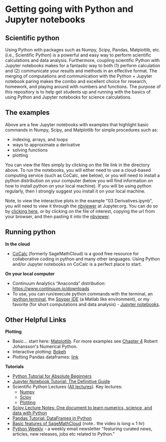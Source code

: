 # Getting going with Python and Jupyter notebooks

## Scientific python

Using Python with packages such as Numpy, Scipy, Pandas, Matplotlib, etc. (i.e., Scientific Python) is a powerful and easy way to perform scientific calculations and data analysis. Furthermore, coupling scientific Python with Jupyter notebooks makes for a fantastic way to both (1) perform calculation and (2) communicate your results and methods in an effective format. The merging of computations and communication with the Python + Jupyter notebook paring makes the combo and excellent choice for research, homework, and playing around with numbers and functions. The purpose of this repository is to help get students up and running with the basics of using Python and Jupyter notebooks for science calculations.

## The examples

Above are a few Jupyter notebooks with examples that highlight basic commands in Numpy, Scipy, and Matplotlib for simple procedures such as:
* indexing, arrays, and loops
* ways to approximate a derivative
* solving functions
* plotting

You can view the files simply by clicking on the file link in the directory above. To run the notebooks, you will either need to use a cloud-based computing service (such as CoCalc, see below), or you will need to install a python distribution on your computer (below you will find information on how to install python on your local machine). If you will be using python regularly, then I strongly suggest you install it on your local machine.

Note, to view the interactive plots in the example "03 Derivatives.ipynb", you will need to view it through the [nbviewer][1] at Jupyter.org. You can do so by [clicking here][2], or by clicking on the file of interest, copying the url from your browser, and then pasting it into the [nbviewer][3].

## Running python

**In the cloud**
* [CoCalc][4] (formerly SageMathCloud) is a good free resource for collaborative coding in python and many other languages. Using Python and/or Jupyter notebooks on CoCalc is a perfect place to start.

**On your local computer**
* Continuum Analytics “Anaconda” distribution: https://www.continuum.io/downloads
* To use, you can run/execute python commands with the terminal, an [ipython terminal][5], the [Spyper IDE][6] (a Matlab like environment), or my favorite (for short computations and data analysis) - [Jupyter notebooks][7].

## Other Helpful Links

**Plotting**
* Basic… start here: [Matplotlib][8]. For more examples see [Chapter 4][9] Robert Johansson's Numerical Python.
* Interactive plotting: [Bokeh][10]
* Plotting Pandas dataframes: [link][11]

**Tutorials**
* [Python Tutorial for Absolute Beginners](http://stackabuse.com/python-tutorial-for-absolute-beginners/)
* [Jupyter Notebook Tutorial: The Definitive Guide][12]
* Scientific Python Lectures ([All lectures][13]). Key lectures:
	* [Numpy][14]
	* [Scipy][15]
	* [Plotting][16]
* [Scipy Lecture Notes: One document to learn numerics, science, and data with Python][17]
* [Pandas Tutorial: DataFrames in Python][18]
* [Basic features of SageMathCloud][19] (note.. the video is long ≈ 1 hr)
* [Python Weekly](https://www.pythonweekly.com) - a weekly email newsletter "featuring curated news, articles, new releases, jobs etc related to Python." 

[1]:	http://nbviewer.jupyter.org/
[2]:	http://nbviewer.jupyter.org/github/kstrm/Starting-out-with-python/blob/master/03%20Derivatives.ipynb
[3]:	http://nbviewer.jupyter.org/
[4]:	https://cocalc.com
[5]:	http://ipython.org/
[6]:	https://pythonhosted.org/spyder/
[7]:	http://jupyter.org/
[8]:	https://github.com/jrjohansson/scientific-python-lectures/blob/master/Lecture-4-Matplotlib.ipynb
[9]:	https://github.com/jrjohansson/numerical-python-book-code/blob/master/ch04-code-listing.ipynb
[10]:	http://bokeh.pydata.org/en/latest/
[11]:	http://pandas.pydata.org/pandas-docs/stable/visualization.html
[12]:	https://www.datacamp.com/community/tutorials/tutorial-jupyter-notebook#gs.A793bLk
[13]:	https://github.com/jrjohansson/scientific-python-lectures
[14]:	http://nbviewer.jupyter.org/github/jrjohansson/scientific-python-lectures/blob/master/Lecture-2-Numpy.ipynb
[15]:	http://nbviewer.jupyter.org/github/jrjohansson/scientific-python-lectures/blob/master/Lecture-3-Scipy.ipynb
[16]:	https://github.com/jrjohansson/scientific-python-lectures/blob/master/Lecture-4-Matplotlib.ipynb
[17]:	http://www.scipy-lectures.org
[18]:	https://www.datacamp.com/community/tutorials/pandas-tutorial-dataframe-python#gs.D1109lg
[19]:	https://www.youtube.com/watch?v=_ff2HdME8MI
